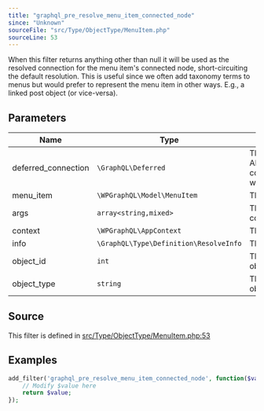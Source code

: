 ```yaml
---
title: "graphql_pre_resolve_menu_item_connected_node"
since: "Unknown"
sourceFile: "src/Type/ObjectType/MenuItem.php"
sourceLine: 53
---
```



When this filter returns anything other than null it will be used as the resolved connection for the menu item's connected node, short-circuiting the default resolution.
This is useful since we often add taxonomy terms to menus but would prefer to represent the menu item in other ways.
E.g., a linked post object (or vice-versa).

## Parameters

| Name | Type | Description |
|------|------|-------------|
| deferred_connection | `\GraphQL\Deferred` | The AbstractConnectionResolver's connection, or null to continue with the default resolution. |
| menu_item | `\WPGraphQL\Model\MenuItem` | The MenuItem model. |
| args | `array<string,mixed>` | The GraphQL args for the connection. |
| context | `\WPGraphQL\AppContext` | The AppContext object. |
| info | `\GraphQL\Type\Definition\ResolveInfo` | The ResolveInfo object. |
| object_id | `int` | The ID of the connected object. |
| object_type | `string` | The type of the connected object. |




## Source

This filter is defined in [src/Type/ObjectType/MenuItem.php:53](https://github.com/wp-graphql/wp-graphql/blob/develop/src/Type/ObjectType/MenuItem.php#L53)


## Examples

```php
add_filter('graphql_pre_resolve_menu_item_connected_node', function($value, $deferred_connection, $menu_item, $args, $context, $info, $object_id, $object_type) {
    // Modify $value here
    return $value;
});
```